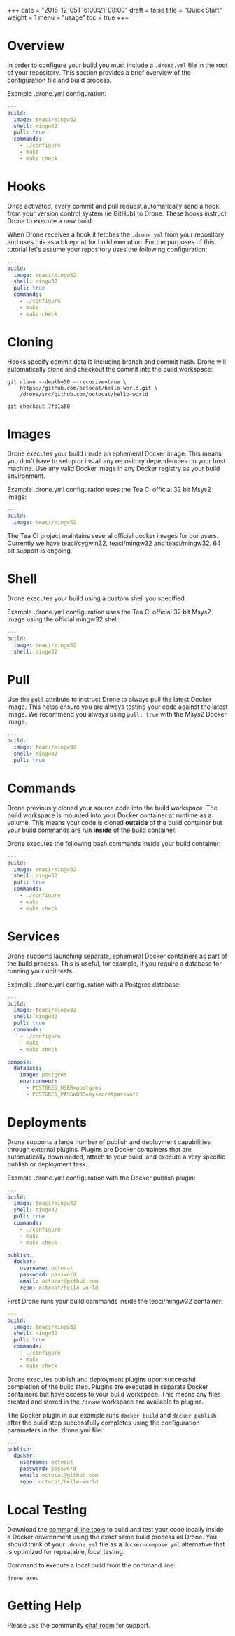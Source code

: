 +++
date = "2015-12-05T16:00:21-08:00"
draft = false
title = "Quick Start"
weight = 1
menu = "usage"
toc = true
+++

# Overview

In order to configure your build you must include a `.drone.yml` file in the root of your repository. This section provides a brief overview of the configuration file and build process.

Example .drone.yml configuration:

```yaml
---
build:
  image: teaci/mingw32
  shell: mingw32
  pull: true
  commands:
    - ./configure
    - make
    - make check
```

# Hooks

Once activated, every commit and pull request automatically send a hook from your version control system (ie GitHub) to Drone. These hooks instruct Drone to execute a new build.

When Drone receives a hook it fetches the `.drone.yml` from your repository and uses this as a blueprint for build execution. For the purposes of this tutorial let's assume your repository uses the following configuration:

```yaml
---
build:
  image: teaci/mingw32
  shell: mingw32
  pull: true
  commands:
    - ./configure
    - make
    - make check
```

# Cloning

Hooks specify commit details including branch and commit hash. Drone will automatically clone and checkout the commit into the build workspace:

```
git clone --depth=50 --recusive=true \
    https://github.com/octocat/hello-world.git \
    /drone/src/github.com/octocat/hello-world

git checkout 7fd1a60
```

# Images

Drone executes your build inside an ephemeral Docker image. This means you don't have to setup or install any repository dependencies on your host machine. Use any valid Docker image in any Docker registry as your build environment.

Example .drone.yml configuration uses the Tea CI official 32 bit Msys2 image:

```yaml
---
build:
  image: teaci/mingw32
```

The Tea CI project maintains several official docker images for our users. Currently we have teaci/cygwin32, teaci/mingw32 and teaci/mingw32. 64 bit support is ongoing.

# Shell

Drone executes your build using a custom shell you specified.

Example .drone.yml configuration uses the Tea CI official 32 bit Msys2 image using the official mingw32 shell:

```yaml
---
build:
  image: teaci/mingw32
  shell: mingw32
```

# Pull

Use the `pull` attribute to instruct Drone to always pull the latest Docker image. This helps ensure you are always testing your code against the latest image. We recommend you always using `pull: true` with the Msys2 Docker image.

```yaml
---
build:
  image: teaci/mingw32
  shell: mingw32
  pull: true
```

# Commands

Drone previously cloned your source code into the build workspace. The build workspace is mounted into your Docker container at runtime as a volume. This means your code is cloned **outside** of the build container but your build commands are run **inside** of the build container.

Drone executes the following bash commands inside your build container:

```yaml
---
build:
  image: teaci/mingw32
  shell: mingw32
  pull: true
  commands:
    - ./configure
    - make
    - make check
```

# Services

Drone supports launching separate, ephemeral Docker containers as part of the build process. This is useful, for example, if you require a database for running your unit tests.

Example .drone.yml configuration with a Postgres database:

```yaml
---
build:
  image: teaci/mingw32
  shell: mingw32
  pull: true
  commands:
    - ./configure
    - make
    - make check

compose:
  database:
    image: postgres
    environment:
      - POSTGRES_USER=postgres
      - POSTGRES_PASSWORD=mysecretpassword
```

# Deployments

Drone supports a large number of publish and deployment capabilities through external plugins. Plugins are Docker containers that are automatically downloaded, attach to your build, and execute a very specific publish or deployment task.

Example .drone.yml configuration with the Docker publish plugin:

```yaml
---
build:
  image: teaci/mingw32
  shell: mingw32
  pull: true
  commands:
    - ./configure
    - make
    - make check

publish:
  docker:
    username: octocat
    password: password
    email: octocat@github.com
    repo: octocat/hello-world
```

First Drone runs your build commands inside the teaci/mingw32 container:

```yaml
---
build:
  image: teaci/mingw32
  shell: mingw32
  pull: true
  commands:
    - ./configure
    - make
    - make check
```

Drone executes publish and deployment plugins upon successful completion of the build step. Plugins are executed in separate Docker containers but have access to your build workspace. This means any files created and stored in the `/drone` workspace are available to plugins.

The Docker plugin in our example runs `docker build` and `docker publish` after the build step successfully completes using the configuration parameters in the .drone.yml file:

```yaml
---
publish:
  docker:
    username: octocat
    password: password
    email: octocat@github.com
    repo: octocat/hello-world
```

# Local Testing

Download the [command line tools](/devs/cli) to build and test your code locally inside a Docker environment using the exact same build process as Drone. You should think of your `.drone.yml` file as a `docker-compose.yml` alternative that is optimized for repeatable, local testing.

Command to execute a local build from the command line:

```
drone exec
```

# Getting Help

Please use the community [chat room](https://gitter.im/tea-ci/drone) for support.
